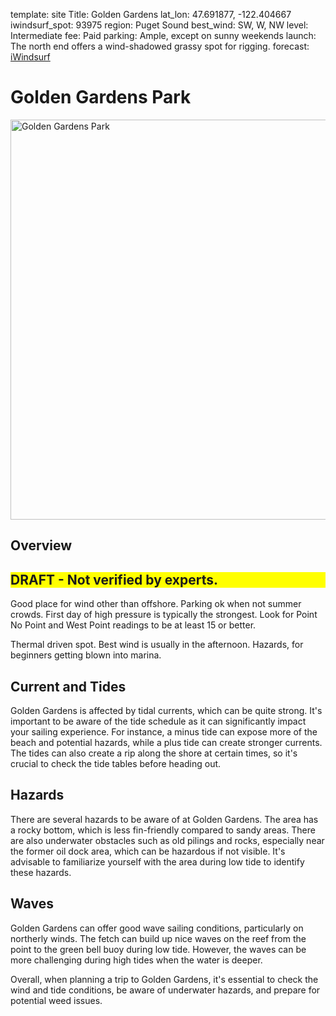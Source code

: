 template: site
Title: Golden Gardens
lat_lon: 47.691877, -122.404667
iwindsurf_spot: 93975
region: Puget Sound
best_wind: SW, W, NW
level: Intermediate
fee: Paid
parking: Ample, except on sunny weekends
launch: The north end offers a wind-shadowed grassy spot for rigging.
forecast: <a href="https://wx.ikitesurf.com/spot/93975" target="_blank">iWindsurf</a>

# Golden Gardens Park

<img alt="Golden Gardens Park" src="/images/GoldenGardensSatellite.png" style="height: 640px;">

## Overview

<h2 style="background-color: #FFFF00;">DRAFT - Not verified by experts. </h2>

Good place for wind other than offshore. Parking ok when not summer crowds. First day of high pressure is typically the strongest.
Look for Point No Point and West Point readings to be at least 15 or better.

Thermal driven spot. Best wind is usually in the afternoon. Hazards, for beginners getting blown into marina.

## Current and Tides

Golden Gardens is affected by tidal currents, which can be quite strong. It's important to be aware of the tide schedule as it can significantly impact your sailing experience. For instance, a minus tide can expose more of the beach and potential hazards, while a plus tide can create stronger currents. The tides can also create a rip along the shore at certain times, so it's crucial to check the tide tables before heading out.

## Hazards

There are several hazards to be aware of at Golden Gardens. The area has a rocky bottom, which is less fin-friendly compared to sandy areas. There are also underwater obstacles such as old pilings and rocks, especially near the former oil dock area, which can be hazardous if not visible. It's advisable to familiarize yourself with the area during low tide to identify these hazards.

## Waves

Golden Gardens can offer good wave sailing conditions, particularly on northerly winds. The fetch can build up nice waves on the reef from the point to the green bell buoy during low tide. However, the waves can be more challenging during high tides when the water is deeper.

Overall, when planning a trip to Golden Gardens, it's essential to check the wind and tide conditions, be aware of underwater hazards, and prepare for potential weed issues.
